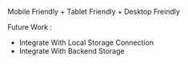 Mobile Friendly + Tablet Friendly + Desktop Freindly

Future Work :
- Integrate With Local Storage Connection
- Integrate With Backend Storage